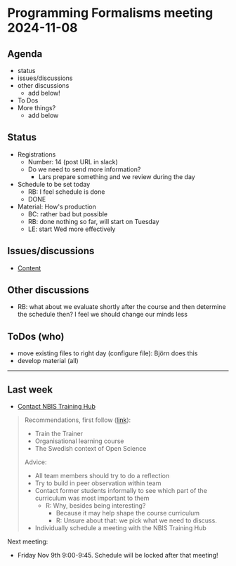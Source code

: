 # Programming Formalisms meeting 2024-11-08

## Agenda

- status
- issues/discussions
- other discussions
    - add below!
- To Dos
- More things?
    - add below


## Status

- Registrations
    - Number: 14 (post URL in slack)
    - Do we need to send more information?
        - Lars prepare something and we review during the day
- Schedule to be set today
    - RB: I feel schedule is done
    - DONE
- Material: How's production
    - BC: rather bad but possible
    - RB: done nothing so far, will start on Tuesday
    - LE: start Wed more effectively

## Issues/discussions

- [Content](https://github.com/UPPMAX/programming_formalisms/issues)

## Other discussions

- RB: what about we evaluate shortly after the course and then
  determine the schedule then? I feel we should change our minds less

## ToDos (who)

- move existing files to right day (configure file): Björn does this
- develop material (all)

----

## Last week

- [Contact NBIS Training Hub](https://github.com/UPPMAX/programming_formalisms/issues/41)

> Recommendations, first follow ([link](https://training.scilifelab.se/our_resources/trainer_community)):
>
> - Train the Trainer
> - Organisational learning course
> - The Swedish context of Open Science
>
> Advice:
>
> - All team members should try to do a reflection
> - Try to build in peer observation within team
> - Contact former students informally to see which part of the curriculum was most important to them
>     - R: Why, besides being interesting?
>         - Because it may help shape the course curriculum
>         - R: Unsure about that: we pick what we need to discuss.
> - Individually schedule a meeting with the NBIS Training Hub

Next meeting:

- Friday Nov 9th 9:00-9:45. Schedule will be locked after that meeting!

